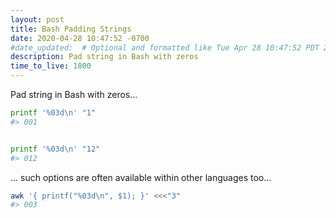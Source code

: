 ```yaml
---
layout: post
title: Bash Padding Strings
date: 2020-04-28 10:47:52 -0700
#date_updated:  # Optional and formatted like Tue Apr 28 10:47:52 PDT 2020 above
description: Pad string in Bash with zeros
time_to_live: 1800
---
```




Pad string in Bash with zeros...


```bash
printf '%03d\n' "1"
#> 001


printf '%03d\n' "12"
#> 012
```


... such options are often available within other languages too...


```bash
awk '{ printf("%03d\n", $1); }' <<<"3"
#> 003
```
